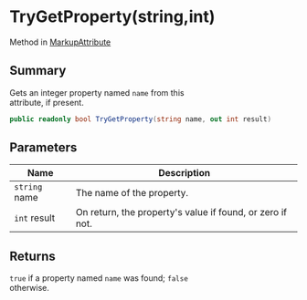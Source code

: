 # TryGetProperty(string,int)

Method in [MarkupAttribute](yarn.markup.markupattribute.md)

## Summary

Gets an integer property named `name` from this\
attribute, if present.

```csharp
public readonly bool TryGetProperty(string name, out int result)
```

## Parameters

| Name          | Description                                               |
| ------------- | --------------------------------------------------------- |
| `string` name | The name of the property.                                 |
| `int` result  | On return, the property's value if found, or zero if not. |

## Returns

`true` if a property named `name` was found; `false`\
otherwise.
